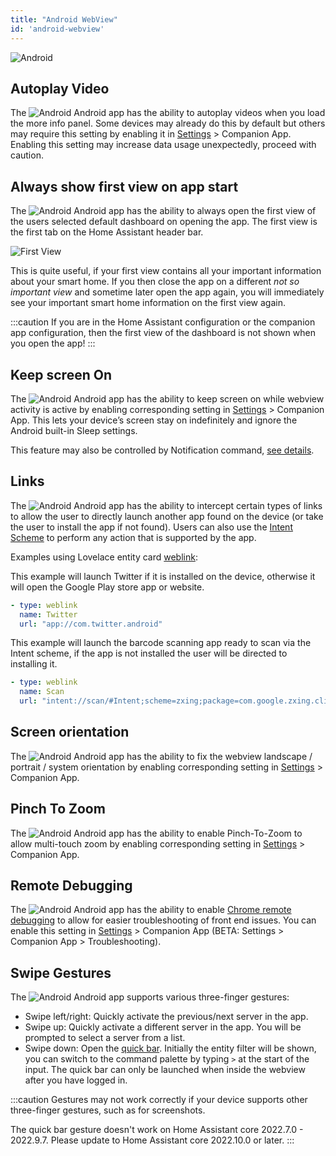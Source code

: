 ```yaml
---
title: "Android WebView"
id: 'android-webview'
---
```



![Android](/assets/android.svg)

## Autoplay Video
The ![Android](/assets/android.svg) Android app has the ability to autoplay videos when you load the more info panel. Some devices may already do this by default but others may require this setting by enabling it in [Settings](https://my.home-assistant.io/redirect/config/) > Companion App. Enabling this setting may increase data usage unexpectedly, proceed with caution.

## Always show first view on app start
The ![Android](/assets/android.svg) Android app has the ability to always open the first view of the users selected default dashboard on opening the app. The first view is the first tab on the Home Assistant header bar.

![First View](/assets/ha_first_view.png)

This is quite useful, if your first view contains all your important information about your smart home. If you then close the app on a different *not so important view* and sometime later open the app again, you will immediately see your important smart home information on the first view again.

:::caution
If you are in the Home Assistant configuration or the companion app configuration, then the first view of the dashboard is not shown when you open the app!
:::

## Keep screen On
The ![Android](/assets/android.svg) Android app has the ability to keep screen on while webview activity is active by enabling corresponding setting in [Settings](https://my.home-assistant.io/redirect/config/) > Companion App. This lets your device’s screen stay on indefinitely and ignore the Android built-in Sleep settings.

This feature may also be controlled by Notification command, [see details](https://companion.home-assistant.io/docs/notifications/notification-commands#screen-on).

## Links

The ![Android](/assets/android.svg) Android app has the ability to intercept certain types of links to allow the user to directly launch another app found on the device (or take the user to install the app if not found). Users can also use the [Intent Scheme](https://developer.chrome.com/docs/multidevice/android/intents/#syntax) to perform any action that is supported by the app.

Examples using Lovelace entity card [weblink](https://www.home-assistant.io/dashboards/entities/#weblink):

This example will launch Twitter if it is installed on the device, otherwise it will open the Google Play store app or website.
```yaml
- type: weblink
  name: Twitter
  url: "app://com.twitter.android"
```

This example will launch the barcode scanning app ready to scan via the Intent scheme, if the app is not installed the user will be directed to installing it.
```yaml
- type: weblink
  name: Scan
  url: "intent://scan/#Intent;scheme=zxing;package=com.google.zxing.client.android;end"
```

## Screen orientation
The ![Android](/assets/android.svg) Android app has the ability to fix the webview landscape / portrait / system orientation by enabling corresponding setting in [Settings](https://my.home-assistant.io/redirect/config/) > Companion App.

## Pinch To Zoom
The ![Android](/assets/android.svg) Android app has the ability to enable Pinch-To-Zoom to allow multi-touch zoom by enabling corresponding setting in [Settings](https://my.home-assistant.io/redirect/config/) > Companion App. 

## Remote Debugging
The ![Android](/assets/android.svg) Android app has the ability to enable [Chrome remote debugging](https://developer.chrome.com/docs/devtools/remote-debugging/) to allow for easier troubleshooting of front end issues. You can enable this setting in [Settings](https://my.home-assistant.io/redirect/config/) > Companion App (<span class='beta'>BETA</span>: Settings > Companion App > Troubleshooting).

## Swipe Gestures

The ![Android](/assets/android.svg) Android app supports various three-finger gestures:

 - Swipe left/right: Quickly activate the previous/next server in the app.
 - Swipe up: Quickly activate a different server in the app. You will be prompted to select a server from a list.
 - Swipe down: Open the [quick bar](https://www.home-assistant.io/docs/tools/quick-bar/). Initially the entity filter will be shown, you can switch to the command palette by typing `>` at the start of the input. The quick bar can only be launched when inside the webview after you have logged in.

:::caution
Gestures may not work correctly if your device supports other three-finger gestures, such as for screenshots.

The quick bar gesture doesn't work on Home Assistant core 2022.7.0 - 2022.9.7. Please update to Home Assistant core 2022.10.0 or later.
:::
